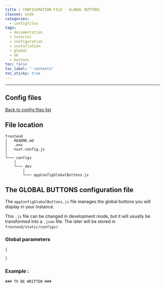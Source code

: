 ```yaml
---
title : CONFIGURATION FILE - GLOBAL BUTTONS
classes: wide
categories:
  - configfiles
tags:
  - documentation
  - tutorial
  - configuration
  - installation
  - global
  - UX
  - buttons
toc: false
toc_label: " contents"
toc_sticky: true
---
```


--------

## Config files

[Back to config files list]({{site.baseurl}}/configuration/config-configs)

## File location

```shell
frontend
│   README.md
│   .env
│   nuxt.config.js
│
└─── configs
    │
    └─── dev
        │
        └─── appConfigGlobalButtons.js

```

## The GLOBAL BUTTONS configuration file

The `appConfigGlobalButtons.js` file manages the global buttons you will display in your instance.

This `.js` file can be changed in development mode, but it will usually be transformed into a `.json` file. The later will be stored in `frontend/static/configs/`.


### Global parameters

```json
{
  
}

```

### Example :

```shell
### TO BE WRITTEN ###
```
